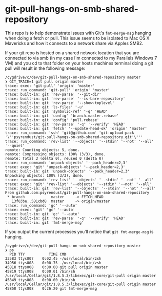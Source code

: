 git-pull-hangs-on-smb-shared-repository
=======================================

This repo is to help demonstrate issues with Git's `fmt-merge-msg` hanging when doing a fetch or pull. This issue seems to be isolated to Mac OS X Mavericks and how it connects to a network share via Apples SMB2.

If your git repo is hosted on a shared network location that you are connected to via smb (in my case I'm connected to my Parallels Windows 7 VM) and you cd to that folder on your hosts machines terminal doing a git pull will result in the following message:

```shell
/cygdrive/c/dev/git-pull-hangs-on-smb-shared-repository master
❯ GIT_TRACE=1 git pull origin master
trace: exec: 'git-pull' 'origin' 'master'
trace: run_command: 'git-pull' 'origin' 'master'
trace: built-in: git 'rev-parse' '--git-dir'
trace: built-in: git 'rev-parse' '--is-bare-repository'
trace: built-in: git 'rev-parse' '--show-toplevel'
trace: built-in: git 'ls-files' '-u'
trace: built-in: git 'symbolic-ref' '-q' 'HEAD'
trace: built-in: git 'config' 'branch.master.rebase'
trace: built-in: git 'config' 'pull.rebase'
trace: built-in: git 'rev-parse' '-q' '--verify' 'HEAD'
trace: built-in: git 'fetch' '--update-head-ok' 'origin' 'master'
trace: run_command: 'ssh' 'git@github.com' 'git-upload-pack '\''psyrendust/git-pull-hangs-on-smb-shared-repository.git'\'''
trace: run_command: 'rev-list' '--objects' '--stdin' '--not' '--all' '--quiet'
remote: Counting objects: 5, done.
remote: Compressing objects: 100% (3/3), done.
remote: Total 3 (delta 0), reused 0 (delta 0)
trace: run_command: 'unpack-objects' '--pack_header=2,3'
trace: exec: 'git' 'unpack-objects' '--pack_header=2,3'
trace: built-in: git 'unpack-objects' '--pack_header=2,3'
Unpacking objects: 100% (3/3), done.
trace: run_command: 'rev-list' '--objects' '--stdin' '--not' '--all'
trace: exec: 'git' 'rev-list' '--objects' '--stdin' '--not' '--all'
trace: built-in: git 'rev-list' '--objects' '--stdin' '--not' '--all'
From github.com:psyrendust/git-pull-hangs-on-smb-shared-repository
 * branch            master     -> FETCH_HEAD
   13f03be..581cbd8  master     -> origin/master
trace: run_command: 'gc' '--auto'
trace: exec: 'git' 'gc' '--auto'
trace: built-in: git 'gc' '--auto'
trace: built-in: git 'rev-parse' '-q' '--verify' 'HEAD'
trace: built-in: git 'fmt-merge-msg'
```


If you output the current processes you'll notice that `git fmt-merge-msg` is hanging.

```shell
/cygdrive/c/dev/git-pull-hangs-on-smb-shared-repository master
❯ ps
  PID TTY           TIME CMD
33583 ttys007    0:02.45 -/usr/local/bin/zsh
34956 ttys008    0:00.75 -/usr/local/bin/zsh
45818 ttys008    0:00.00 git pull origin master
45819 ttys008    0:00.01 /bin/sh /usr/local/Cellar/git/1.8.5.3/libexec/git-core/git-pull origin master
45849 ttys008    0:00.00 /bin/sh /usr/local/Cellar/git/1.8.5.3/libexec/git-core/git-pull origin master
45850 ttys008    0:26.20 git fmt-merge-msg
```
